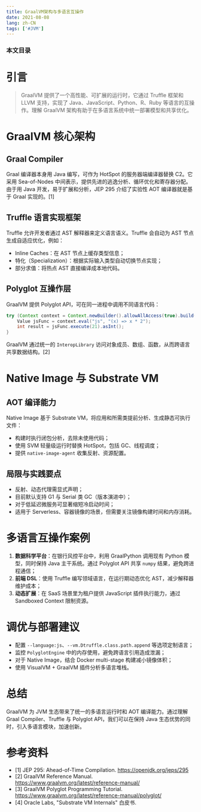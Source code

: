 ```yaml
---
title: GraalVM架构与多语言互操作
date: 2021-08-08
lang: zh-CN
tags: ['#JVM']
---
```


### 本文目录
<!-- toc -->

# 引言
> GraalVM 提供了一个高性能、可扩展的运行时，它通过 Truffle 框架和 LLVM 支持，实现了 Java、JavaScript、Python、R、Ruby 等语言的互操作。理解 GraalVM 架构有助于在多语言系统中统一部署模型和共享优化。

# GraalVM 核心架构
## Graal Compiler
Graal 编译器本身用 Java 编写，可作为 HotSpot 的服务器端编译器替换 C2。它采用 Sea-of-Nodes 中间表示，提供先进的逃逸分析、循环优化和寄存器分配。由于用 Java 开发，易于扩展和分析，JEP 295 介绍了实验性 AOT 编译器就是基于 Graal 实现的。[1]

## Truffle 语言实现框架
Truffle 允许开发者通过 AST 解释器来定义语言语义。Truffle 会自动为 AST 节点生成自适应优化，例如：
- Inline Caches：在 AST 节点上缓存类型信息；
- 特化（Specialization）：根据实际输入类型自动切换节点实现；
- 部分求值：将热点 AST 直接编译成本地代码。

## Polyglot 互操作层
GraalVM 提供 Polyglot API，可在同一进程中调用不同语言代码：
```java
try (Context context = Context.newBuilder().allowAllAccess(true).build()) {
    Value jsFunc = context.eval("js", "(x) => x * 2");
    int result = jsFunc.execute(21).asInt();
}
```
GraalVM 通过统一的 `InteropLibrary` 访问对象成员、数组、函数，从而跨语言共享数据结构。[2]

# Native Image 与 Substrate VM
## AOT 编译能力
Native Image 基于 Substrate VM，将应用和所需类提前分析、生成静态可执行文件：
- 构建时执行闭包分析，去除未使用代码；
- 使用 SVM 轻量级运行时替换 HotSpot，包括 GC、线程调度；
- 提供 `native-image-agent` 收集反射、资源配置。

## 局限与实践要点
- 反射、动态代理需显式声明；
- 目前默认支持 G1 与 Serial 类 GC（版本演进中）；
- 对于低延迟微服务可显著缩短冷启动时间；
- 适用于 Serverless、容器镜像的场景，但需要关注镜像构建时间和内存消耗。

# 多语言互操作案例
1. **数据科学平台**：在银行风控平台中，利用 GraalPython 调用现有 Python 模型，同时保持 Java 主干系统。通过 Polyglot API 共享 `numpy` 结果，避免跨进程通信；
2. **前端 DSL**：使用 Truffle 编写领域语言，在运行期动态优化 AST，减少解释器维护成本；
3. **动态扩展**：在 SaaS 场景里为租户提供 JavaScript 插件执行能力，通过 Sandboxed Context 限制资源。

# 调优与部署建议
- 配置 `--language:js`、`--vm.Dtruffle.class.path.append` 等选项定制语言；
- 监控 `PolyglotEngine` 中的内存使用，避免跨语言引用造成泄漏；
- 对于 Native Image，结合 Docker multi-stage 构建减小镜像体积；
- 使用 VisualVM + GraalVM 插件分析多语言堆栈。

# 总结
GraalVM 为 JVM 生态带来了统一的多语言运行时和 AOT 编译能力。通过理解 Graal Compiler、Truffle 与 Polyglot API，我们可以在保持 Java 生态优势的同时，引入多语言模块，加速创新。

# 参考资料
- [1] JEP 295: Ahead-of-Time Compilation. https://openjdk.org/jeps/295
- [2] GraalVM Reference Manual. https://www.graalvm.org/latest/reference-manual/
- [3] GraalVM Polyglot Programming Tutorial. https://www.graalvm.org/latest/reference-manual/polyglot/
- [4] Oracle Labs, "Substrate VM Internals" 白皮书.
